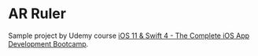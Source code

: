 # AR Ruler
Sample project by Udemy course [iOS 11 & Swift 4 - The Complete iOS App Development Bootcamp](https://www.udemy.com/ios11-app-development-bootcamp).
